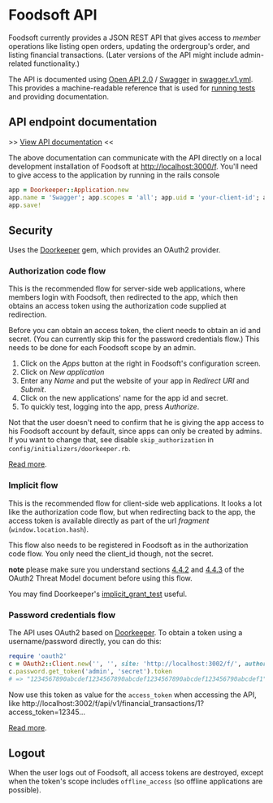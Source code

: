 # Foodsoft API

Foodsoft currently provides a JSON REST API that gives access to _member_ operations
like listing open orders, updating the ordergroup's order, and listing financial
transactions. (Later versions of the API might include admin-related functionality.)

The API is documented using [Open API 2.0](https://github.com/OAI/OpenAPI-Specification)
/ [Swagger](http://swagger.io/) in [swagger.v1.yml](swagger.v1.yml).
This provides a machine-readable reference that is used for
[running tests](https://github.com/westfieldlabs/apivore) and providing documentation.

## API endpoint documentation

&gt;&gt; [View API documentation](http://petstore.swagger.io/?https%3A%2F%2Fcdn.rawgit.com%2Ffoodcoops%2Ffoodsoft%2Fmaster%2Fdoc%2Fswagger.v1.yml) &lt;&lt;

The above documentation can communicate with the API directly on a local development
installation of Foodsoft at [http://localhost:3000/f](http://localhost:3000/f). You'll need
to give access to the application by running in the rails console

```ruby
app = Doorkeeper::Application.new
app.name = 'Swagger'; app.scopes = 'all'; app.uid = 'your-client-id'; app.redirect_uri = 'http://petstore.swagger.io/o2c.html'
app.save!
```


## Security

Uses the [Doorkeeper](https://github.com/doorkeeper-gem/doorkeeper) gem,
which provides an OAuth2 provider.


### Authorization code flow

This is the recommended flow for server-side web applications, where
members login with Foodsoft, then redirected to the app, which then obtains
an access token using the authorization code supplied at redirection.

Before you can obtain an access token, the client needs to obtain an id and secret.
(You can currently skip this for the password credentials flow.) This needs to be
done for each Foodsoft scope by an admin.

1. Click on the _Apps_ button at the right in Foodsoft's configuration screen.
2. Click on _New application_
3. Enter any _Name_ and put the website of your app in _Redirect URI_ and _Submit_.
4. Click on the new applications' name for the app id and secret.
5. To quickly test, logging into the app, press _Authorize_.

Not that the user doesn't need to confirm that he is giving the app access to his
Foodsoft account by default, since apps can only be created by admins. If you
want to change that, see disable `skip_authorization` in `config/initializers/doorkeeper.rb`.

[Read more](https://github.com/doorkeeper-gem/doorkeeper/wiki/authorization-flow).


### Implicit flow

This is the recommended flow for client-side web applications. It looks a lot
like the authorization code flow, but when redirecting back to the app, the
access token is available directly as part of the url _fragment_ (`window.location.hash`).

This flow also needs to be registered in Foodsoft as in the authorization code flow.
You only need the client_id though, not the secret.

**note** please make sure you understand sections
[4.4.2](http://tools.ietf.org/html/rfc6819#section-4.4.2) and
[4.4.3](http://tools.ietf.org/html/rfc6819#section-4.4.3) of the OAuth2 Threat
Model document before using this flow.

You may find Doorkeeper's [implicit_grant_test](https://github.com/doorkeeper-gem/doorkeeper/blob/master/spec/requests/flows/implicit_grant_spec.rb) useful.


### Password credentials flow

The API uses OAuth2 based on [Doorkeeper](https://github.com/doorkeeper-gem).
To obtain a token using a username/password directly, you can do this:

```ruby
require 'oauth2'
c = OAuth2::Client.new('', '', site: 'http://localhost:3002/f/', authorize_url: 'oauth/authorize', token_url: 'oauth/token')
c.password.get_token('admin', 'secret').token
# => "1234567890abcdef1234567890abcdef1234567890abcdef123456790abcdef1"
```

Now use this token as value for the `access_token` when accessing the API, like
http://localhost:3002/f/api/v1/financial_transactions/1?access_token=12345...

[Read more](https://github.com/doorkeeper-gem/doorkeeper/wiki/Client-Credentials-flow).


## Logout

When the user logs out of Foodsoft, all access tokens are destroyed, except when
the token's scope includes `offline_access` (so offline applications are possible).
